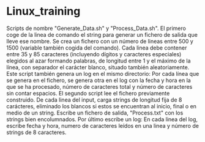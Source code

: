 # Linux_training

Scripts de nombre "Generate_Data.sh" y "Process_Data.sh". El primero coge de la linea de comando el string para generar un fichero de salida que lleve ese nombre. Se crea un fichero con un número de lineas entre 500 y 1500 (variable también cogida del comando). Cada linea debe contener entre 35 y 85 caracteres (incluyendo dígitos y caracteres especiales) elegidos al azar formando palabras, de longitud entre 1 y el máximo de la línea, con separador el carácter blanco, situado también aleatoriamente. Este script también genera un log en el mismo directorio: Por cada línea que se genera en el fichero, se genera otra en el log con la fecha y hora en la que se ha procesado, número de caracteres total y número de caracteres sin contar espacios.
El segundo script lee el fichero previamente construido. De cada linea del input, carga strings de longitud fija de 8 carácteres, eliminado los blancos si estos se encuentran al inicio, final o en medio de un string. Escribe un fichero de salida, "Process.txt" con los strings bien encolumnados. Por último escribe un log: En cada linea del log, escribe fecha y hora, numero de caracteres leídos en una linea y número de strings de 8 caracteres.

